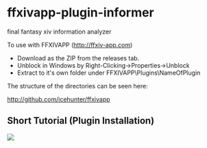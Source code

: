 ffxivapp-plugin-informer
========================

final fantasy xiv information analyzer

To use with FFXIVAPP (http://ffxiv-app.com)

* Download as the ZIP from the releases tab.
* Unblock in Windows by Right-Clicking->Properties->Unblock
* Extract to it's own folder under FFXIVAPP\Plugins\NameOfPlugin

The structure of the directories can be seen here:

http://github.com/icehunter/ffxivapp

## Short Tutorial (Plugin Installation)
<a href="http://youtu.be/QEHYKjp4DjY" target="_blank">
    <img src="http://i1.ytimg.com/vi/QEHYKjp4DjY/mqdefault.jpg" />
</a>
